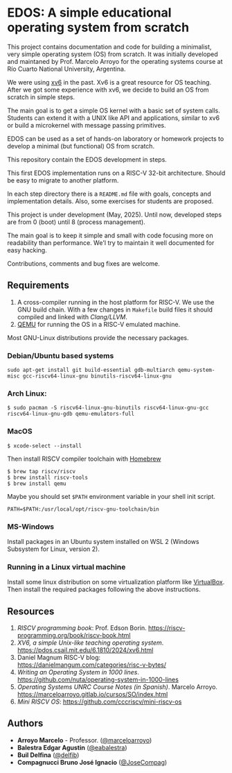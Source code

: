 # EDOS: A simple educational operating system from scratch

This project contains documentation and code for building a minimalist, very
simple operating system (OS) from scratch. It was initially developed and
maintaned by Prof. Marcelo Arroyo for the operating systems course at Río Cuarto
National University, Argentina.

We were using [xv6](https://pdos.csail.mit.edu/6.1810/2024/xv6.html) in the
past. Xv6 is a great resource for OS teaching. After we got some experience with
xv6, we decide to build an OS from scratch in simple steps.

The main goal is to get a simple OS kernel with a basic set of system calls.
Students can extend it with a UNIX like API and applications, similar to xv6 or
build a microkernel with message passing primitives.

EDOS can be used as a set of hands-on laboratory or homework projects to
develop a minimal (but functional) OS from scratch.

This repository contain the EDOS development in steps.

This first EDOS implementation runs on a RISC-V 32-bit architecture. Should be
easy to migrate to another platform.

In each step directory there is a `README.md` file with goals, concepts and
implementation details. Also, some exercises for students are proposed.

This project is under development (May, 2025). Until now, developed steps are
from 0 (boot) until 8 (process management).

The main goal is to keep it simple and small with code focusing more on
readability than performance. We'l try to maintain it well documented for easy
hacking.

Contributions, comments and bug fixes are welcome.

## Requirements

1. A cross-compiler running in the host platform for RISC-V. We use the GNU
   build chain. With a few changes in `Makefile` build files it should compiled
   and linked with _Clang/LLVM_.
2. [QEMU](https://www.qemu.org/) for running the OS in a RISC-V emulated
   machine.

Most GNU-Linux distributions provide the necessary packages.

### Debian/Ubuntu based systems

```
sudo apt-get install git build-essential gdb-multiarch qemu-system-misc gcc-riscv64-linux-gnu binutils-riscv64-linux-gnu
```

### Arch Linux:

```
$ sudo pacman -S riscv64-linux-gnu-binutils riscv64-linux-gnu-gcc riscv64-linux-gnu-gdb qemu-emulators-full
```

### MacOS

```
$ xcode-select --install
```

Then install RISCV compiler toolchain with [Homebrew](https://brew.sh/)

```
$ brew tap riscv/riscv
$ brew install riscv-tools
$ brew install qemu
```

Maybe you should set `$PATH` environment variable in your shell init script.

```
PATH=$PATH:/usr/local/opt/riscv-gnu-toolchain/bin
```

### MS-Windows

Install packages in an Ubuntu system installed on WSL 2 (Windows Subsystem for
Linux, version 2).

### Running in a Linux virtual machine

Install some linux distribution on some virtualization platform like
[VirtualBox](https://www.virtualbox.org/). Then install the required packages
following the above instructions.

## Resources

1. _RISCV programming book_: Prof. Edson Borin.
   https://riscv-programming.org/book/riscv-book.html
2. _XV6, a simple Unix-like teaching operating system_.
   https://pdos.csail.mit.edu/6.1810/2024/xv6.html
3. Daniel Magnum RISC-V blog: https://danielmangum.com/categories/risc-v-bytes/
4. _Writing an Operating System in 1000 lines_.
   https://github.com/nuta/operating-system-in-1000-lines
5. _Operating Systems UNRC Course Notes (in Spanish)_. Marcelo Arroyo.
   https://marceloarroyo.gitlab.io/cursos/SO/index.html
6. *Mini RISCV OS*: https://github.com/cccriscv/mini-riscv-os

## Authors

- **Arroyo Marcelo** - Professor. ([@marceloarroyo](https://marceloarroyo.gitlab.io))
- **Balestra Edgar Agustin** ([@eabalestra](https://github.com/eabalestra))
- **Buil Delfina** ([@delfib](https://github.com/delfib))
- **Compagnucci Bruno José Ignacio** ([@JoseCompag](https://github.com/JoseCompag))
